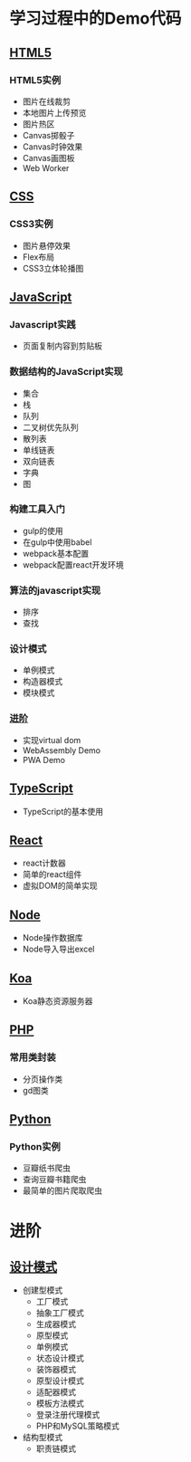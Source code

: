 # 学习过程中的Demo代码
## [HTML5](./HTML5)
### HTML5实例 
* 图片在线裁剪
* 本地图片上传预览
* 图片热区
* Canvas掷骰子
* Canvas时钟效果
* Canvas画图板
* Web Worker

## [CSS](./css3)
### CSS3实例  
* 图片悬停效果
* Flex布局
* CSS3立体轮播图 

## [JavaScript](./JavaScript)  

### Javascript实践
* 页面复制内容到剪贴板

### 数据结构的JavaScript实现 
* 集合
* 栈
* 队列
* 二叉树优先队列
* 散列表
* 单线链表
* 双向链表
* 字典
* 图

### 构建工具入门  
* gulp的使用
* 在gulp中使用babel
* webpack基本配置
* webpack配置react开发环境

### 算法的javascript实现  
* 排序
* 查找

### 设计模式  
* 单例模式
* 构造器模式
* 模块模式

### [进阶](./JavaScript/advance)
* 实现virtual dom
* WebAssembly Demo
* PWA Demo

## [TypeScript](./TypeScript)
* TypeScript的基本使用

## [React](./React)
* react计数器
* 简单的react组件
* 虚拟DOM的简单实现

## [Node](./Node)
* Node操作数据库
* Node导入导出excel 

## [Koa](./Koa)
* Koa静态资源服务器

## [PHP](./PHP)
### 常用类封装 
* 分页操作类
* gd图类
   
## [Python](./Python/)
### Python实例
* 豆瓣纸书爬虫
* 查询豆瓣书籍爬虫
* 最简单的图片爬取爬虫

# 进阶

## [设计模式](./design-patterns)
* 创建型模式
  * 工厂模式
  * 抽象工厂模式
  * 生成器模式
  * 原型模式
  * 单例模式
  * 状态设计模式
  * 装饰器模式
  * 原型设计模式
  * 适配器模式
  * 模板方法模式
  * 登录注册代理模式
  * PHP和MySQL策略模式
* 结构型模式
  * 职责链模式